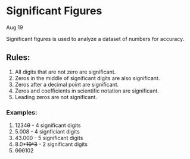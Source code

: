 # Significant Figures
Aug 19

Significant figures is used to analyze a dataset of numbers for accuracy.

## Rules:
1. All digits that are not zero are significant.
2. Zeros in the middle of significant digits are also significant.
3. Zeros after a decimal point are significant.
4. Zeros and coefficients in scientific notation are significant.
5. Leading zeros are not significant.

### Examples:
1. 1234~~0~~ - 4 significant digits
2. 5.008 - 4 signficiant digits
3. 43.000 - 5 significant digits
4. 8.0*~~10^3~~ - 2 significant digits
5. ~~000~~102

<!--stackedit_data:
eyJoaXN0b3J5IjpbLTM2NzM3MzMzMywxNTg4MTgzODkwLDIxMD
Y1NTQxNjRdfQ==
-->